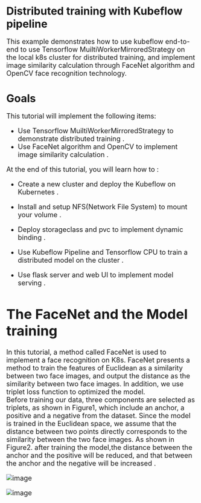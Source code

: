 # Distributed training with Kubeflow pipeline
<font size=4>This example demonstrates how to use kubeflow end-to-end to use Tensorflow MuiltiWorkerMirroredStrategy on the local k8s cluster for distributed training, and implement image similarity calculation through FaceNet algorithm and OpenCV face recognition technology.</font>
# Goals
<font size=4> This tutorial will implement the following items:  
  
*	Use Tensorflow MuiltiWorkerMirroredStrategy to demonstrate distributed training .  
*	Use FaceNet algorithm and OpenCV to implement image similarity calculation .  
  
<font size=4> At the end of this tutorial, you will learn how to :  
*  Create a new cluster and deploy the Kubeflow on Kubernetes .
*  Install and setup NFS(Network File System) to mount your volume . 
*  Deploy storageclass and pvc to implement dynamic binding .
 
*  Use Kubeflow Pipeline and Tensorflow CPU to train a distributed model on the cluster .  
*  Use flask server and web UI to implement model serving .
# The FaceNet and the Model training
  In this tutorial, a method called FaceNet is used to implement a face recognition on K8s. FaceNet presents a method to train the features of Euclidean as a similarity between two face images, and output the distance as the similarity between two face images. In addition, we use triplet loss function to optimized the model.  
  Before training our data, three components are selected as triplets, as shown in Figure1, which include an anchor, a positive and a negative from the dataset. Since the model is trained in the Euclidean space, we assume that the distance between two points directly corresponds to the similarity between the two face images. As shown in Figure2. after training the model,the distance between the anchor and the positive will be reduced, and that between the anchor and the negative will be increased .

![image](https://user-images.githubusercontent.com/51089749/137065098-a372fccd-c6e9-4136-bd6b-b4b15222691b.png)
  
  
![image](https://user-images.githubusercontent.com/51089749/137064990-37c1fbe4-bdb0-40e1-a285-360bc97e5a51.png)


